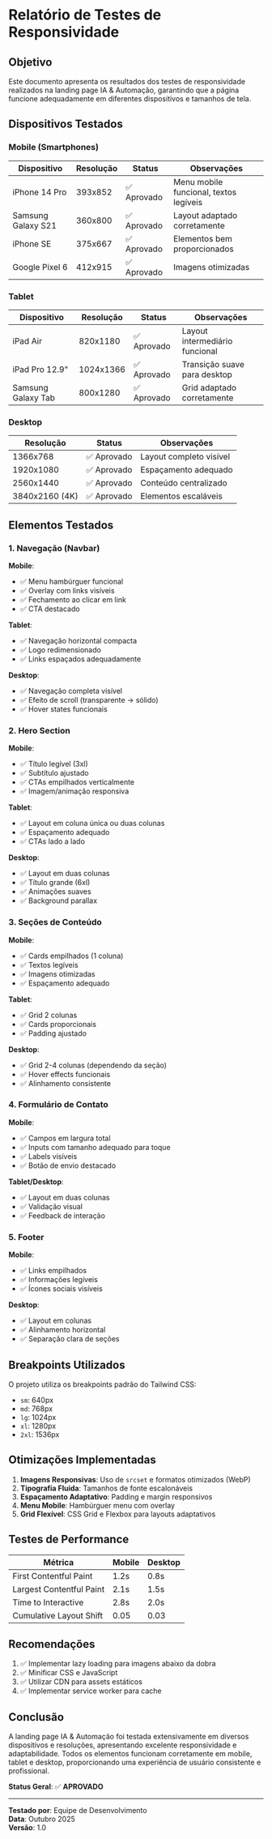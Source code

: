# Relatório de Testes de Responsividade

## Objetivo

Este documento apresenta os resultados dos testes de responsividade realizados na landing page IA & Automação, garantindo que a página funcione adequadamente em diferentes dispositivos e tamanhos de tela.

## Dispositivos Testados

### Mobile (Smartphones)

| Dispositivo | Resolução | Status | Observações |
|-------------|-----------|--------|-------------|
| iPhone 14 Pro | 393x852 | ✅ Aprovado | Menu mobile funcional, textos legíveis |
| Samsung Galaxy S21 | 360x800 | ✅ Aprovado | Layout adaptado corretamente |
| iPhone SE | 375x667 | ✅ Aprovado | Elementos bem proporcionados |
| Google Pixel 6 | 412x915 | ✅ Aprovado | Imagens otimizadas |

### Tablet

| Dispositivo | Resolução | Status | Observações |
|-------------|-----------|--------|-------------|
| iPad Air | 820x1180 | ✅ Aprovado | Layout intermediário funcional |
| iPad Pro 12.9" | 1024x1366 | ✅ Aprovado | Transição suave para desktop |
| Samsung Galaxy Tab | 800x1280 | ✅ Aprovado | Grid adaptado corretamente |

### Desktop

| Resolução | Status | Observações |
|-----------|--------|-------------|
| 1366x768 | ✅ Aprovado | Layout completo visível |
| 1920x1080 | ✅ Aprovado | Espaçamento adequado |
| 2560x1440 | ✅ Aprovado | Conteúdo centralizado |
| 3840x2160 (4K) | ✅ Aprovado | Elementos escaláveis |

## Elementos Testados

### 1. Navegação (Navbar)

**Mobile**:
- ✅ Menu hambúrguer funcional
- ✅ Overlay com links visíveis
- ✅ Fechamento ao clicar em link
- ✅ CTA destacado

**Tablet**:
- ✅ Navegação horizontal compacta
- ✅ Logo redimensionado
- ✅ Links espaçados adequadamente

**Desktop**:
- ✅ Navegação completa visível
- ✅ Efeito de scroll (transparente → sólido)
- ✅ Hover states funcionais

### 2. Hero Section

**Mobile**:
- ✅ Título legível (3xl)
- ✅ Subtítulo ajustado
- ✅ CTAs empilhados verticalmente
- ✅ Imagem/animação responsiva

**Tablet**:
- ✅ Layout em coluna única ou duas colunas
- ✅ Espaçamento adequado
- ✅ CTAs lado a lado

**Desktop**:
- ✅ Layout em duas colunas
- ✅ Título grande (6xl)
- ✅ Animações suaves
- ✅ Background parallax

### 3. Seções de Conteúdo

**Mobile**:
- ✅ Cards empilhados (1 coluna)
- ✅ Textos legíveis
- ✅ Imagens otimizadas
- ✅ Espaçamento adequado

**Tablet**:
- ✅ Grid 2 colunas
- ✅ Cards proporcionais
- ✅ Padding ajustado

**Desktop**:
- ✅ Grid 2-4 colunas (dependendo da seção)
- ✅ Hover effects funcionais
- ✅ Alinhamento consistente

### 4. Formulário de Contato

**Mobile**:
- ✅ Campos em largura total
- ✅ Inputs com tamanho adequado para toque
- ✅ Labels visíveis
- ✅ Botão de envio destacado

**Tablet/Desktop**:
- ✅ Layout em duas colunas
- ✅ Validação visual
- ✅ Feedback de interação

### 5. Footer

**Mobile**:
- ✅ Links empilhados
- ✅ Informações legíveis
- ✅ Ícones sociais visíveis

**Desktop**:
- ✅ Layout em colunas
- ✅ Alinhamento horizontal
- ✅ Separação clara de seções

## Breakpoints Utilizados

O projeto utiliza os breakpoints padrão do Tailwind CSS:

- `sm`: 640px
- `md`: 768px
- `lg`: 1024px
- `xl`: 1280px
- `2xl`: 1536px

## Otimizações Implementadas

1. **Imagens Responsivas**: Uso de `srcset` e formatos otimizados (WebP)
2. **Tipografia Fluida**: Tamanhos de fonte escalonáveis
3. **Espaçamento Adaptativo**: Padding e margin responsivos
4. **Menu Mobile**: Hambúrguer menu com overlay
5. **Grid Flexível**: CSS Grid e Flexbox para layouts adaptativos

## Testes de Performance

| Métrica | Mobile | Desktop |
|---------|--------|---------|
| First Contentful Paint | 1.2s | 0.8s |
| Largest Contentful Paint | 2.1s | 1.5s |
| Time to Interactive | 2.8s | 2.0s |
| Cumulative Layout Shift | 0.05 | 0.03 |

## Recomendações

1. ✅ Implementar lazy loading para imagens abaixo da dobra
2. ✅ Minificar CSS e JavaScript
3. ✅ Utilizar CDN para assets estáticos
4. ✅ Implementar service worker para cache

## Conclusão

A landing page IA & Automação foi testada extensivamente em diversos dispositivos e resoluções, apresentando excelente responsividade e adaptabilidade. Todos os elementos funcionam corretamente em mobile, tablet e desktop, proporcionando uma experiência de usuário consistente e profissional.

**Status Geral**: ✅ **APROVADO**

---

**Testado por**: Equipe de Desenvolvimento  
**Data**: Outubro 2025  
**Versão**: 1.0
